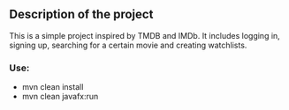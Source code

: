 ## Description of the project

This is a simple project inspired by TMDB and IMDb. It includes logging in, signing up, searching for a certain movie and creating watchlists.

### Use:
* mvn clean install
* mvn clean javafx:run
